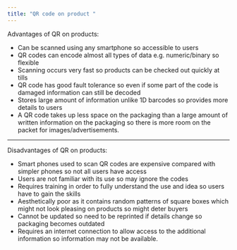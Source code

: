 ```yaml
---
title: "QR code on product "
--- 
```

Advantages of QR on products:
- Can be scanned using any smartphone so accessible to users
- QR codes can encode almost all types of data e.g. numeric/binary so flexible
- Scanning occurs very fast so products can be checked out quickly at tills
- QR code has good fault tolerance so even if some part of the code is damaged information can still be decoded
- Stores large amount of information unlike 1D barcodes so provides more details to users
- A QR code takes up less space on the packaging than a large amount of written information on the packaging so there is more room on the packet for images/advertisements.

---

Disadvantages of QR on products:
- Smart phones used to scan QR codes are expensive compared with simpler phones so not all users have access
- Users are not familiar with its use so may ignore the codes
- Requires training in order to fully understand the use and idea so users have to gain the skills
- Aesthetically poor as it contains random patterns of square boxes which might not look pleasing on products so might deter buyers
- Cannot be updated so need to be reprinted if details change so packaging becomes outdated
- Requires an internet connection to allow access to the additional information so information may not be available.